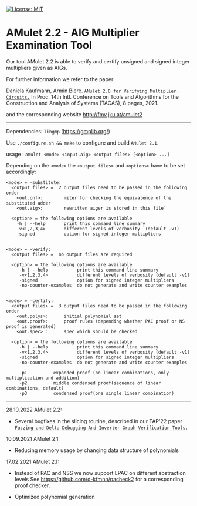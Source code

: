 [![License: MIT](https://img.shields.io/badge/License-MIT-yellow.svg)](https://opensource.org/licenses/MIT)

AMulet 2.2 - AIG Multiplier Examination Tool
================================================================================

Our tool AMulet 2.2 is able to verify and certify unsigned and signed 
integer multipliers given as AIGs.

For further information we refer to the paper

Daniela Kaufmann, Armin Biere. 
 [`AMulet 2.0 for Verifying Multiplier Circuits.`](https://danielakaufmann.at/kaufmannbiere-tacas21/)
In Proc. 14th Intl. Conference on Tools and Algorithms for the Construction and Analysis of Systems (TACAS), 8 pages, 2021.

and the corresponding website http://fmv.jku.at/amulet2  
  
----------------------------------------------------------------  
  
Dependencies: `libgmp` (https://gmplib.org/)

Use `./configure.sh && make` to configure and build `AMulet 2.1`.


usage : `amulet <mode> <input.aig> <output files> [<option> ...]`

Depending on the `<mode>` the `<output files>` and `<options>` have to be set accordingly:


    <mode> = -substitute:
      <output files> =  2 output files need to be passed in the following order 
        <out.cnf>:        miter for checking the equivalence of the substituted adder 
        <out.aig>:        rewritten aiger is stored in this file` 

      <option> = the following options are available 
        -h | --help       print this command line summary 
        -v<1,2,3,4>       different levels of verbosity  (default -v1)
        -signed           option for signed integer multipliers 


    <mode> = -verify:
      <output files> =  no output files are required 
      
      <option> = the following options are available 
         -h | --help           print this command line summary 
         -v<1,2,3,4>           different levels of verbosity (default -v1) 
         -signed               option for signed integer multipliers    
         -no-counter-examples  do not generate and write counter examples
     
     
    <mode> = -certify:
      <output files> =  3 output files need to be passed in the following order
        <out.polys>:      initial polynomial set 
        <out.proof>:      proof rules (depending whether PAC proof or NS proof is generated) 
        <out.spec> :      spec which should be checked 
      
      <option> = the following options are available 
         -h | --help           print this command line summary 
         -v<1,2,3,4>           different levels of verbosity (default -v1) 
         -signed               option for signed integer multipliers 
         -no-counter-examples  do not generate and write counter examples

         -p1          expanded proof (no linear combinations, only multiplication and addition)
         -p2          middle condensed proof(sequence of linear combinations, default)
         -p3          condensed proof(one single linear combination)

--------------------------------------------------
28.10.2022 AMulet 2.2:
  - Several bugfixes in the slicing routine, described in our TAP'22 paper [`Fuzzing and Delta Debugging And-Inverter Graph Verification Tools.`](https://danielakaufmann.at/wp-content/uploads/2022/07/TAP_Kaufmann.pdf)

10.09.2021 AMulet 2.1:
  - Reducing memory usage by changing data structure of polynomials

17.02.2021 AMulet 2.1:  
  - Instead of PAC and NSS we now support LPAC on different abstraction levels
    See https://github.com/d-kfmnn/pacheck2 for a corresponding proof checker.
           
  - Optimized polynomial generation 

